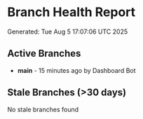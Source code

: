 # Branch Health Report
Generated: Tue Aug  5 17:07:06 UTC 2025

## Active Branches
- **main** - 15 minutes ago by Dashboard Bot

## Stale Branches (>30 days)
No stale branches found
